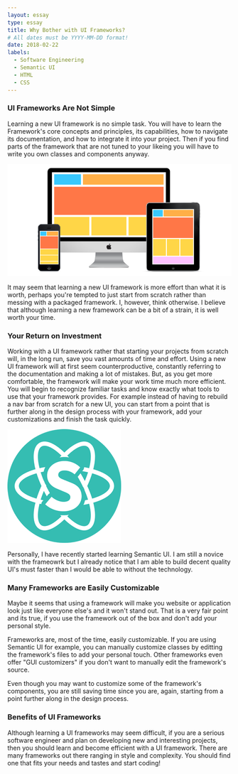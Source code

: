 ```yaml
---
layout: essay
type: essay
title: Why Bother with UI Frameworks?
# All dates must be YYYY-MM-DD format!
date: 2018-02-22
labels:
  - Software Engineering
  - Semantic UI
  - HTML 
  - CSS
---
```


### UI Frameworks Are Not Simple ###
Learning a new UI framework is no simple task. You will have to learn the Framework's core concepts and principles, its capabilities, how to navigate its documentation, and how to integrate it into your project. Then if you find parts of the framework that are not tuned to your likeing you will have to write you own classes and components anyway. 

<img class="ui medium left floated rounded image" src="../images/UserInterface.png">

It may seem that learning a new UI framework is more effort than what it is worth, perhaps you're tempted to just start from scratch rather than messing with a packaged framework. I, however, think otherwise. I believe that although learning a new framework can be a bit of a strain, it is well worth your time.

### Your Return on Investment ###
Working with a UI framework rather that starting your projects from scratch will, in the long run, save you vast amounts of time and effort. Using a new UI framework will at first seem counterproductive, constantly referring to the documentation and making a lot of mistakes. But, as you get more comfortable, the framework will make your work time much more efficient. You will begin to recognize familiar tasks and know exactly what tools to use that your framework provides. For example instead of having to rebuild a nav bar from scratch for a new UI, you can start from a point that is further along in the design process with your framework, add your customizations and finish the task quickly.

<img class="ui small right floated circular image" src="../images/SematnicUILogo.png">

Personally, I have recently started learning Semantic UI. I am still a novice with the frameowrk but I already notice that I am able to build decent quality UI's must faster than I would be able to without the technology.

### Many Frameworks are Easily Customizable ###
Maybe it seems that using a framework will make you website or application look just like everyone else's and it won't stand out. That is a very fair point and its true, if you use the framework out of the box and don't add your personal style.

Frameworks are, most of the time, easily customizable. If you are using Semantic UI for example, you can manually customize classes by editting the framework's files to add your personal touch. Other frameworks even offer "GUI customizers" if you don't want to manually edit the framework's source. 

Even though you may want to customize some of the framework's components, you are still saving time since you are, again, starting from a point further along in the design process.

### Benefits of UI Frameworks ###
Although learning a UI frameworks may seem difficult, if you are a serious software engineer and plan on developing new and interesting projects, then you should learn and become efficient with a UI framework. There are many frameworks out there ranging in style and complexity. You should find one that fits your needs and tastes and start coding! 
